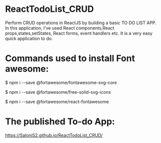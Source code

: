# ReactTodoList_CRUD
Perform CRUD  operations in ReactJS by building a basic TO DO LIST APP. In this application, I've used React components,React props,states,setStates, React forms, event handlers etc. It is a very easy quick application to do.

# Commands used to install Font awesome:
$ npm i --save @fortawesome/fontawesome-svg-core

$ npm i --save @fortawesome/free-solid-svg-icons

$ npm i --save @fortawesome/react-fontawesome

# The published To-do App:
https://SaloniS2.github.io/ReactTodoList_CRUD/
